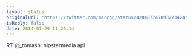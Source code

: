 ```yaml
---
layout: status
originalUrl: 'https://twitter.com/marcgg/status/428487747893223424'
isReply: false
date: 2014-01-29 11:20:14
---
```


RT @_tomash: hipstermedia api
